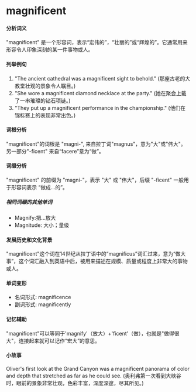 # magnificent

#### 分析词义

  

"magnificent" 是一个形容词，表示“宏伟的”，“壮丽的”或“辉煌的”。它通常用来形容令人印象深刻的某一件事物或人。

  

#### 列举例句

  

1.  "The ancient cathedral was a magnificent sight to behold." (那座古老的大教堂壮观的景象令人瞩目。)
2.  "She wore a magnificent diamond necklace at the party." (她在聚会上戴了一串璀璨的钻石项链。)
3.  "They put up a magnificent performance in the championship." (他们在锦标赛上的表现非常出色。)

  

#### 词根分析

  

"magnificent"的词根是 "magni-", 来自拉丁词"magnus"，意为"大"或"伟大"。另一部分"-ficent" 来自“facere”意为“做”。

  

#### 词缀分析

  

"magnificent" 的前缀为 "magni-"，表示 "大" 或 "伟大"，后缀 "-ficent" 一般用于形容词表示 “做成...的”。

  

##### 相同词缀的其他单词

  

*   Magnify:把...放大
*   Magnitude: 大小；量级

  

#### 发展历史和文化背景

  

"magnificent"这个词在14世纪从拉丁语中的“magnificus”词汇过来，意为“做大事”，这个词汇融入到英语中后，被用来描述在规模、质量或程度上非常大的事物或人。

  

#### 单词变形

  

*   名词形式: magnificence
*   副词形式: magnificently

  

#### 记忆辅助

  

"magnificent"可以等同于'magnify'（放大）+'ficent'（做），也就是"做得很大"，连接起来就可以记作“宏大”的意思。

  

#### 小故事

  

Oliver's first look at the Grand Canyon was a magnificent panorama of color and depth that stretched as far as he could see. (奥利弗第一次看到大峡谷时，眼前的景象非常壮观，色彩丰富，深度深邃，尽其所见。)

